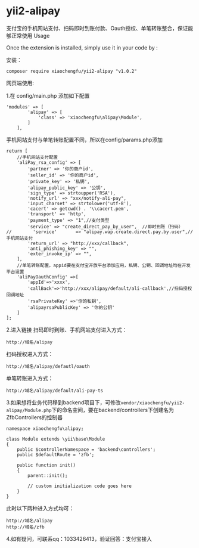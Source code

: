 # yii2-alipay
支付宝的手机网站支付、扫码即时到账付款、Oauth授权、单笔转账整合，保证能够正常使用
Usage

Once the extension is installed, simply use it in your code by :

安装：
```
composer require xiaochengfu/yii2-alipay "v1.0.2"
```

网页端使用:

1.在 config/main.php 添加如下配置
```
'modules' => [
        'alipay' => [
            'class' => 'xiaochengfu\alipay\Module',
        ]
    ],
```
手机网站支付与单笔转账配置不同，所以在config/params.php添加
```
return [
    //手机网站支付配置
    'aliPay_rsa_config' => [
        'partner' => '你的商户id',
        'seller_id' => '你的商户id',
        'private_key' => '私钥',
        'alipay_public_key' => '公钥',
        'sign_type' => strtoupper('RSA'),
        'notify_url' => "xxx/notify-ali-pay",
        'input_charset' => strtolower('utf-8'),
        'cacert' => getcwd() . '\\cacert.pem',
        'transport' => 'http',
        'payment_type' => "1",//支付类型
        'service' => "create_direct_pay_by_user",  //即时到账（扫码）
//        'service'       => "alipay.wap.create.direct.pay.by.user",//手机网站支付
        'return_url' => "http://xxx/callback",
        'anti_phishing_key' => "",
        'exter_invoke_ip' => "",
    ],
    //单笔转账配置，appid要在支付宝开放平台添加应用，私钥、公钥、回调地址均在开发平台设置
    'aliPayOauthConfig' =>[
        'appId'=>'xxxx',
        'callBack'=>'http://xxx/alipay/default/ali-callback',//扫码授权回调地址
        'rsaPrivateKey' =>'你的私钥',
        'alipayrsaPublicKey' => '你的公钥'
    ]
];
```
2.进入链接
扫码即时到账、手机网站支付进入方式：
```
http://域名/alipay
```
扫码授权进入方式：
```
http://域名/alipay/defautl/oauth
```
单笔转账进入方式：
```
http://域名/alipay/default/ali-pay-ts
```
3.如果想将业务代码移到backend项目下，可修改`vendor/xiaochengfu/yii2-alipay/Module.php`下的命名空间，要在backend/controllers下创建名为ZfbControllers的控制器

```
namespace xiaochengfu\alipay;

class Module extends \yii\base\Module
{
    public $controllerNamespace = 'backend\controllers';
    public $defaultRoute = 'zfb';

    public function init()
    {
        parent::init();

        // custom initialization code goes here
    }
}
```

此时以下两种进入方式均可：
```
http://域名/alipay
http://域名/zfb
```
4.如有疑问，可联系qq：1033426413，验证回答：支付宝接入
